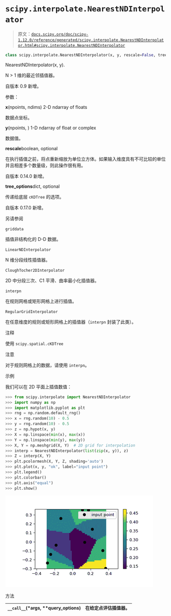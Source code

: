 # `scipy.interpolate.NearestNDInterpolator`

> 原文：[`docs.scipy.org/doc/scipy-1.12.0/reference/generated/scipy.interpolate.NearestNDInterpolator.html#scipy.interpolate.NearestNDInterpolator`](https://docs.scipy.org/doc/scipy-1.12.0/reference/generated/scipy.interpolate.NearestNDInterpolator.html#scipy.interpolate.NearestNDInterpolator)

```py
class scipy.interpolate.NearestNDInterpolator(x, y, rescale=False, tree_options=None)
```

NearestNDInterpolator(x, y).

N > 1 维的最近邻插值器。

自版本 0.9 新增。

参数：

**x**(npoints, ndims) 2-D ndarray of floats

数据点坐标。

**y**(npoints, ) 1-D ndarray of float or complex

数据值。

**rescale**boolean, optional

在执行插值之前，将点重新缩放为单位立方体。如果输入维度具有不可比较的单位并且相差多个数量级，则此操作很有用。

自版本 0.14.0 新增。

**tree_options**dict, optional

传递给底层 `cKDTree` 的选项。

自版本 0.17.0 新增。

另请参阅

`griddata`

插值非结构化的 D-D 数据。

`LinearNDInterpolator`

N 维分段线性插值器。

`CloughTocher2DInterpolator`

2D 中分段三次、C1 平滑、曲率最小化插值器。

`interpn`

在规则网格或矩形网格上进行插值。

`RegularGridInterpolator`

在任意维度的规则或矩形网格上的插值器（`interpn` 封装了此类）。

注释

使用 `scipy.spatial.cKDTree`

注意

对于规则网格上的数据，请使用 `interpn`。

示例

我们可以在 2D 平面上插值数值：

```py
>>> from scipy.interpolate import NearestNDInterpolator
>>> import numpy as np
>>> import matplotlib.pyplot as plt
>>> rng = np.random.default_rng()
>>> x = rng.random(10) - 0.5
>>> y = rng.random(10) - 0.5
>>> z = np.hypot(x, y)
>>> X = np.linspace(min(x), max(x))
>>> Y = np.linspace(min(y), max(y))
>>> X, Y = np.meshgrid(X, Y)  # 2D grid for interpolation
>>> interp = NearestNDInterpolator(list(zip(x, y)), z)
>>> Z = interp(X, Y)
>>> plt.pcolormesh(X, Y, Z, shading='auto')
>>> plt.plot(x, y, "ok", label="input point")
>>> plt.legend()
>>> plt.colorbar()
>>> plt.axis("equal")
>>> plt.show() 
```

![../../_images/scipy-interpolate-NearestNDInterpolator-1.png](img/91a94a936c4768f523c2b789ff94064f.png)

方法

| `__call__`(*args, **query_options) | 在给定点评估插值器。 |
| --- | --- |
